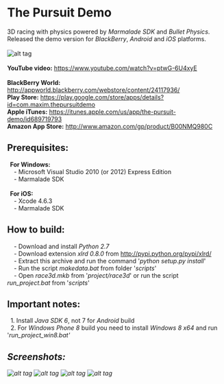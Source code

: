 The Pursuit Demo
================================

3D racing with physics powered by <i>Marmalade SDK</i> and <i>Bullet Physics</i>.<br>
Released the demo version for <i>BlackBerry</i>, <i>Android</i> and <i>iOS</i> platforms.
<br><br>
![alt tag](https://raw.github.com/maximbilan/cpp_marmalade_sdk_the_pursuit_3d/master/data/img/screen1.png)
<br><br>
<b>YouTube video:</b> https://www.youtube.com/watch?v=ptwG-6U4xyE
<br><br>
<b>BlackBerry World:</b> http://appworld.blackberry.com/webstore/content/24117936/ <br>
<b>Play Store:</b> https://play.google.com/store/apps/details?id=com.maxim.thepursuitdemo <br>
<b>Apple iTunes:</b> https://itunes.apple.com/us/app/the-pursuit-demo/id689719793 <br>
<b>Amazon App Store:</b> http://www.amazon.com/gp/product/B00NMQ980C <br>
## Prerequisites:
<b>&nbsp;&nbsp;For Windows:</b> <br>
&nbsp;&nbsp;&nbsp;&nbsp;- Microsoft Visual Studio 2010 (or 2012) Express Edition <br>
&nbsp;&nbsp;&nbsp;&nbsp;- Marmalade SDK<br><br>
<b>&nbsp;&nbsp;For iOS:</b><br>
&nbsp;&nbsp;&nbsp;&nbsp;- Xcode 4.6.3<br>
&nbsp;&nbsp;&nbsp;&nbsp;- Marmalade SDK
## How to build:
&nbsp;&nbsp;&nbsp;&nbsp;- Download and install <i>Python 2.7</i> <br>
&nbsp;&nbsp;&nbsp;&nbsp;- Download extension <i>xlrd 0.8.0</i> from http://pypi.python.org/pypi/xlrd/ <br>
&nbsp;&nbsp;&nbsp;&nbsp;- Extract this archive and run the command '<i>python setup.py install</i>' <br>
&nbsp;&nbsp;&nbsp;&nbsp;- Run the script <i>makedata.bat</i> from folder '<i>scripts</i>' <br>
&nbsp;&nbsp;&nbsp;&nbsp;- Open <i>race3d.mkb</i> from '<i>project/race3d</i>' or run the script <i>run_project.bat</i> from '<i>scripts</i>'
## Important notes:
&nbsp;&nbsp;1. Install <i>Java SDK 6</i>, not 7 for <i>Android</i> build <br>
&nbsp;&nbsp;2. For <i>Windows Phone 8</i> build you need to install <i>Windows 8 x64</i> and run '<i>run_project_win8.bat<i>' <br>
## Screenshots:
![alt tag](https://raw.github.com/maximbilan/cpp_marmalade_sdk_the_pursuit_3d/master/data/img/screen2.png)
![alt tag](https://raw.github.com/maximbilan/cpp_marmalade_sdk_the_pursuit_3d/master/data/img/screen3.png)
![alt tag](https://raw.github.com/maximbilan/cpp_marmalade_sdk_the_pursuit_3d/master/data/img/screen4.png)
![alt tag](https://raw.github.com/maximbilan/cpp_marmalade_sdk_the_pursuit_3d/master/data/img/screen5.png)
